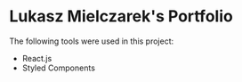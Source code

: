 # Lukasz Mielczarek's Portfolio

The following tools were used in this project:

- React.js
- Styled Components
